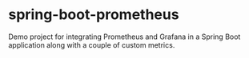 # spring-boot-prometheus
Demo project for integrating Prometheus and Grafana in a Spring Boot application along with a couple of custom metrics.
